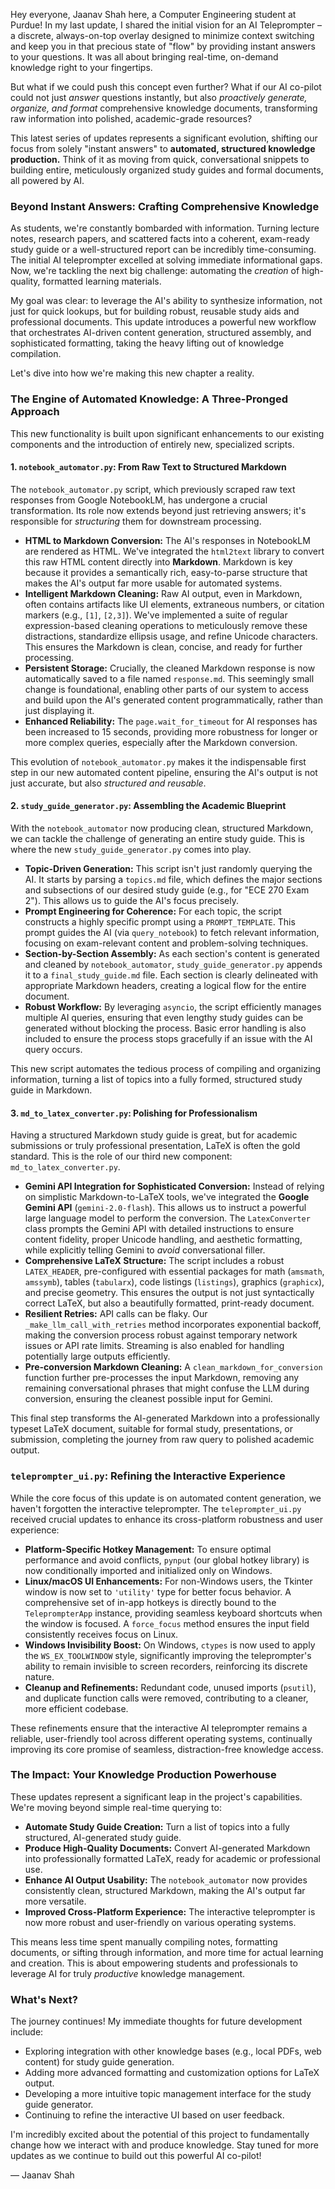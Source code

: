 Hey everyone, Jaanav Shah here, a Computer Engineering student at Purdue! In my last update, I shared the initial vision for an AI Teleprompter – a discrete, always-on-top overlay designed to minimize context switching and keep you in that precious state of "flow" by providing instant answers to your questions. It was all about bringing real-time, on-demand knowledge right to your fingertips.

But what if we could push this concept even further? What if our AI co-pilot could not just *answer* questions instantly, but also *proactively generate, organize, and format* comprehensive knowledge documents, transforming raw information into polished, academic-grade resources?

This latest series of updates represents a significant evolution, shifting our focus from solely "instant answers" to **automated, structured knowledge production.** Think of it as moving from quick, conversational snippets to building entire, meticulously organized study guides and formal documents, all powered by AI.

### Beyond Instant Answers: Crafting Comprehensive Knowledge

As students, we're constantly bombarded with information. Turning lecture notes, research papers, and scattered facts into a coherent, exam-ready study guide or a well-structured report can be incredibly time-consuming. The initial AI teleprompter excelled at solving immediate informational gaps. Now, we're tackling the next big challenge: automating the *creation* of high-quality, formatted learning materials.

My goal was clear: to leverage the AI's ability to synthesize information, not just for quick lookups, but for building robust, reusable study aids and professional documents. This update introduces a powerful new workflow that orchestrates AI-driven content generation, structured assembly, and sophisticated formatting, taking the heavy lifting out of knowledge compilation.

Let's dive into how we're making this new chapter a reality.

### The Engine of Automated Knowledge: A Three-Pronged Approach

This new functionality is built upon significant enhancements to our existing components and the introduction of entirely new, specialized scripts.

#### 1. `notebook_automator.py`: From Raw Text to Structured Markdown

The `notebook_automator.py` script, which previously scraped raw text responses from Google NotebookLM, has undergone a crucial transformation. Its role now extends beyond just retrieving answers; it's responsible for *structuring* them for downstream processing.

*   **HTML to Markdown Conversion:** The AI's responses in NotebookLM are rendered as HTML. We've integrated the `html2text` library to convert this raw HTML content directly into **Markdown**. Markdown is key because it provides a semantically rich, easy-to-parse structure that makes the AI's output far more usable for automated systems.
*   **Intelligent Markdown Cleaning:** Raw AI output, even in Markdown, often contains artifacts like UI elements, extraneous numbers, or citation markers (e.g., `[1]`, `[2,3]`). We've implemented a suite of regular expression-based cleaning operations to meticulously remove these distractions, standardize ellipsis usage, and refine Unicode characters. This ensures the Markdown is clean, concise, and ready for further processing.
*   **Persistent Storage:** Crucially, the cleaned Markdown response is now automatically saved to a file named `response.md`. This seemingly small change is foundational, enabling other parts of our system to access and build upon the AI's generated content programmatically, rather than just displaying it.
*   **Enhanced Reliability:** The `page.wait_for_timeout` for AI responses has been increased to 15 seconds, providing more robustness for longer or more complex queries, especially after the Markdown conversion.

This evolution of `notebook_automator.py` makes it the indispensable first step in our new automated content pipeline, ensuring the AI's output is not just accurate, but also *structured and reusable*.

#### 2. `study_guide_generator.py`: Assembling the Academic Blueprint

With the `notebook_automator` now producing clean, structured Markdown, we can tackle the challenge of generating an entire study guide. This is where the new `study_guide_generator.py` comes into play.

*   **Topic-Driven Generation:** This script isn't just randomly querying the AI. It starts by parsing a `topics.md` file, which defines the major sections and subsections of our desired study guide (e.g., for "ECE 270 Exam 2"). This allows us to guide the AI's focus precisely.
*   **Prompt Engineering for Coherence:** For each topic, the script constructs a highly specific prompt using a `PROMPT_TEMPLATE`. This prompt guides the AI (via `query_notebook`) to fetch relevant information, focusing on exam-relevant content and problem-solving techniques.
*   **Section-by-Section Assembly:** As each section's content is generated and cleaned by `notebook_automator`, `study_guide_generator.py` appends it to a `final_study_guide.md` file. Each section is clearly delineated with appropriate Markdown headers, creating a logical flow for the entire document.
*   **Robust Workflow:** By leveraging `asyncio`, the script efficiently manages multiple AI queries, ensuring that even lengthy study guides can be generated without blocking the process. Basic error handling is also included to ensure the process stops gracefully if an issue with the AI query occurs.

This new script automates the tedious process of compiling and organizing information, turning a list of topics into a fully formed, structured study guide in Markdown.

#### 3. `md_to_latex_converter.py`: Polishing for Professionalism

Having a structured Markdown study guide is great, but for academic submissions or truly professional presentation, LaTeX is often the gold standard. This is the role of our third new component: `md_to_latex_converter.py`.

*   **Gemini API Integration for Sophisticated Conversion:** Instead of relying on simplistic Markdown-to-LaTeX tools, we've integrated the **Google Gemini API** (`gemini-2.0-flash`). This allows us to instruct a powerful large language model to perform the conversion. The `LatexConverter` class prompts the Gemini API with detailed instructions to ensure content fidelity, proper Unicode handling, and aesthetic formatting, while explicitly telling Gemini to *avoid* conversational filler.
*   **Comprehensive LaTeX Structure:** The script includes a robust `LATEX_HEADER`, pre-configured with essential packages for math (`amsmath`, `amssymb`), tables (`tabularx`), code listings (`listings`), graphics (`graphicx`), and precise geometry. This ensures the output is not just syntactically correct LaTeX, but also a beautifully formatted, print-ready document.
*   **Resilient Retries:** API calls can be flaky. Our `_make_llm_call_with_retries` method incorporates exponential backoff, making the conversion process robust against temporary network issues or API rate limits. Streaming is also enabled for handling potentially large outputs efficiently.
*   **Pre-conversion Markdown Cleaning:** A `clean_markdown_for_conversion` function further pre-processes the input Markdown, removing any remaining conversational phrases that might confuse the LLM during conversion, ensuring the cleanest possible input for Gemini.

This final step transforms the AI-generated Markdown into a professionally typeset LaTeX document, suitable for formal study, presentations, or submission, completing the journey from raw query to polished academic output.

### `teleprompter_ui.py`: Refining the Interactive Experience

While the core focus of this update is on automated content generation, we haven't forgotten the interactive teleprompter. The `teleprompter_ui.py` received crucial updates to enhance its cross-platform robustness and user experience:

*   **Platform-Specific Hotkey Management:** To ensure optimal performance and avoid conflicts, `pynput` (our global hotkey library) is now conditionally imported and initialized only on Windows.
*   **Linux/macOS UI Enhancements:** For non-Windows users, the Tkinter window is now set to `'utility'` type for better focus behavior. A comprehensive set of in-app hotkeys is directly bound to the `TeleprompterApp` instance, providing seamless keyboard shortcuts when the window is focused. A `force_focus` method ensures the input field consistently receives focus on Linux.
*   **Windows Invisibility Boost:** On Windows, `ctypes` is now used to apply the `WS_EX_TOOLWINDOW` style, significantly improving the teleprompter's ability to remain invisible to screen recorders, reinforcing its discrete nature.
*   **Cleanup and Refinements:** Redundant code, unused imports (`psutil`), and duplicate function calls were removed, contributing to a cleaner, more efficient codebase.

These refinements ensure that the interactive AI teleprompter remains a reliable, user-friendly tool across different operating systems, continually improving its core promise of seamless, distraction-free knowledge access.

### The Impact: Your Knowledge Production Powerhouse

These updates represent a significant leap in the project's capabilities. We're moving beyond simple real-time querying to:

*   **Automate Study Guide Creation:** Turn a list of topics into a fully structured, AI-generated study guide.
*   **Produce High-Quality Documents:** Convert AI-generated Markdown into professionally formatted LaTeX, ready for academic or professional use.
*   **Enhance AI Output Usability:** The `notebook_automator` now provides consistently clean, structured Markdown, making the AI's output far more versatile.
*   **Improved Cross-Platform Experience:** The interactive teleprompter is now more robust and user-friendly on various operating systems.

This means less time spent manually compiling notes, formatting documents, or sifting through information, and more time for actual learning and creation. This is about empowering students and professionals to leverage AI for truly *productive* knowledge management.

### What's Next?

The journey continues! My immediate thoughts for future development include:

*   Exploring integration with other knowledge bases (e.g., local PDFs, web content) for study guide generation.
*   Adding more advanced formatting and customization options for LaTeX output.
*   Developing a more intuitive topic management interface for the study guide generator.
*   Continuing to refine the interactive UI based on user feedback.

I'm incredibly excited about the potential of this project to fundamentally change how we interact with and produce knowledge. Stay tuned for more updates as we continue to build out this powerful AI co-pilot!

— Jaanav Shah